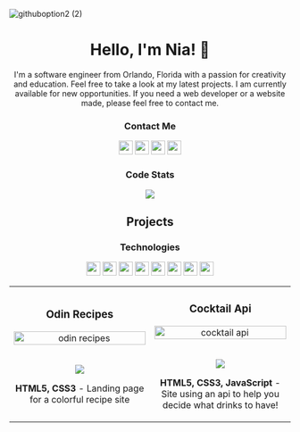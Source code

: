 <!--HEADER-->
![githuboption2 (2)](https://user-images.githubusercontent.com/83649458/168452269-4871297a-7858-4af3-9209-c5f90d63b41e.png)
<h1 align="center">Hello, I'm Nia! 👋</h1>
<p align="center">I'm a software engineer from Orlando, Florida with a passion for creativity and education. Feel free to take a look at my latest projects. I am currently available for new opportunities. If you need a web developer or a website made, please feel free to contact me.</p>

<!-- SOCIALS -->
<h3 align="center">Contact Me</h3>
<p align="center">
  <a href="https://nialabrette.com" target="_blank"><img src="https://img.shields.io/badge/Personal_Portfolio-blueviolet?style=plastic&logoColor=white" height=25/></a>
  <a href="https://twitter.com/nia_codes"><img src="https://img.shields.io/badge/Twitter-blueviolet?&style=plastic&logo=twitter&logoColor=blue" height=25></a>
  <a href="mailto:niajlabrette@gmail.com"><img src="https://img.shields.io/badge/Email-blueviolet?style=plastic&logo=gmail&logoColor=red" height=25></a>
  <a href="https://www.linkedin.com/in/nialabrette/"><img src="https://img.shields.io/badge/LinkedIn-blueviolet?style=plastic&logo=linkedin&logoColor=white" height=25></a>
</p>

<!--Code Stats-->
<h3 align="center">Code Stats</h3>
  <p align="center">
    <img src="https://github-readme-streak-stats.herokuapp.com?user=nialabrette&theme=monokai&date_format=j%20M%5B%20Y%5D">
  </p>

<!-- PROJECTS -->

<h2 align="center">Projects</h2>
<div align="center">
	<table>
		<tr>
			<td width="50%">
				<h3 align="center">Odin Recipes</h3>
				<div align="center" >  
					<a href='https://github.com/nialabrette/odin-recipes'>
						<img src="https://user-images.githubusercontent.com/83649458/168505702-2667f8c1-abd5-4db0-aaa3-9b358d889deb.gif" alt="odin recipes" height="100%" />
					</a>
					<br>
					<br>
					<p>
						<a href="https://github.com/nialabrette/odin-recipes" target="_blank">
							<img src="https://img.shields.io/badge/Repo-blueviolet?style=plastic&logo=github"/>
						</a>  
					</p>
					<p><strong>HTML5, CSS3</strong> - Landing page for a colorful recipe site</p>
				</div>
			</td>
			<td width="50%">
				<h3 align="center">Cocktail Api</h3>
				<div align="center" >  
					<a href='https://github.com/nialabrette/cocktail-api'>
						<img src="https://user-images.githubusercontent.com/83649458/168508480-f65de8b5-bc74-44a4-9b28-ab24df6f7e7d.gif" alt="cocktail api" height="100%" />
					</a>
					<br>
					<br>
					<p>
						<a href="https://github.com/nialabrette/cocktail-api" target="_blank">
							<img src="https://img.shields.io/badge/Repo-blueviolet?style=plastic&logo=github"/>
						</a>  
					</p>
					<p><strong>HTML5, CSS3, JavaScript</strong> - Site using an api to help you decide what drinks to have!</p>
				</div>
			</td>
      
      
<!--Technologies-->
			
<h3 align="center">Technologies</h3>
<p align="center">
	<img src="https://img.shields.io/badge/HTML5-blueviolet?style=plastic&logo=html5" height=25>
	<img src="https://img.shields.io/badge/CSS3-blueviolet?style=plastic&logo=css3" height=25>
	<img src="https://img.shields.io/badge/JavaScript-blueviolet?style=plastic&logo=javascript" height=25>
	<img src="https://img.shields.io/badge/MongoDB-blueviolet?style=plastic&logo=MongoDB" height=25>
	<img src="https://img.shields.io/badge/Express.js-blueviolet?style=plastic&logo=Express" height=25>
	<img src="https://img.shields.io/badge/React-blueviolet?style=plastic&logo=React" height=25>
	<img src="https://img.shields.io/badge/Node.js-blueviolet?style=plastic&logo=Node.js" height=25>
	<img src="https://img.shields.io/badge/Visual_Studio-blueviolet?style=plastic&logo=VisualStudio" height=25>
</p>


